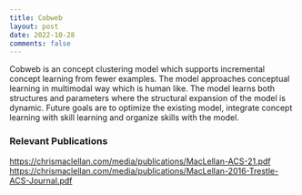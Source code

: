 ```yaml
---
title: Cobweb
layout: post
date: 2022-10-28
comments: false
---
```


Cobweb is an concept clustering model which supports incremental concept learning from fewer examples. The model approaches conceptual learning in multimodal way which is human like. The model learns both structures and parameters where the structural expansion of the model is dynamic. Future goals are to optimize the existing model, integrate concept learning with skill learning and organize skills with the model.

### Relevant Publications
https://chrismaclellan.com/media/publications/MacLellan-ACS-21.pdf
https://chrismaclellan.com/media/publications/MacLellan-2016-Trestle-ACS-Journal.pdf
